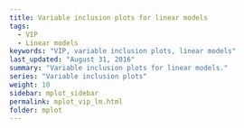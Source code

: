 ```yaml
---
title: Variable inclusion plots for linear models
tags:
  - VIP
  - Linear models
keywords: "VIP, variable inclusion plots, linear models"
last_updated: "August 31, 2016"
summary: "Variable inclusion plots for linear models."
series: "Variable inclusion plots"
weight: 10
sidebar: mplot_sidebar
permalink: mplot_vip_lm.html
folder: mplot
---
```






